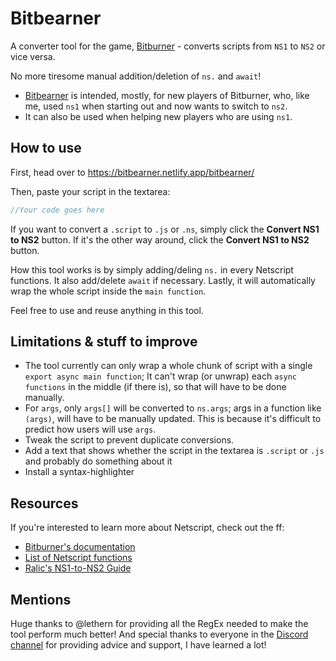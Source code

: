 # Bitbearner
 A converter tool for the game, [Bitburner](https://danielyxie.github.io/bitburner/) - converts scripts from `NS1` to `NS2` or vice versa.

No more tiresome manual addition/deletion of `ns.` and `await`!

- [Bitbearner](https://bitbearner.netlify.app/bitbearner/) is intended, mostly, for new players of Bitburner, who, like me, used `ns1` when starting out and now wants to switch to `ns2`.
- It can also be used when helping new players who are using `ns1`.

## How to use
First, head over to https://bitbearner.netlify.app/bitbearner/

Then, paste your script in the textarea:
```js
//Your code goes here
```
If you want to convert a `.script` to `.js` or `.ns`, simply click the <b>Convert NS1 to NS2</b> button. If it's the other way around, click the <b>Convert NS1 to NS2</b> button.

How this tool works is by simply adding/deling `ns.` in every Netscript functions. It also add/delete `await` if necessary. Lastly, it will automatically wrap the whole script inside the `main function`.

Feel free to use and reuse anything in this tool.

## Limitations & stuff to improve
- The tool currently can only wrap a whole chunk of script with a single `export async main function`; It can't wrap (or unwrap) each `async functions` in the middle (if there is), so that will have to be done manually.
- For `args`, only `args[]` will be converted to `ns.args`; args in a function like `(args)`, will have to be manually updated. This is because it's difficult to predict how users will use `args`.
- Tweak the script to prevent duplicate conversions.
- Add a text that shows whether the script in the textarea is `.script` or `.js` and probably do something about it
- Install a syntax-highlighter

## Resources
If you're interested to learn more about Netscript, check out the ff:
- [Bitburner's documentation](https://bitburner.readthedocs.io/en/latest/)
- [List of Netscript functions](https://github.com/danielyxie/bitburner/blob/dev/markdown/bitburner.ns.md)
- [Ralic's NS1-to-NS2 Guide](https://github.com/xRalic/NS1-to-NS2-Guide)

## Mentions
Huge thanks to @lethern for providing all the RegEx needed to make the tool perform much better!
And special thanks to everyone in the [Discord channel](https://discord.gg/TFc3hKD) for providing advice and support, I have learned a lot!